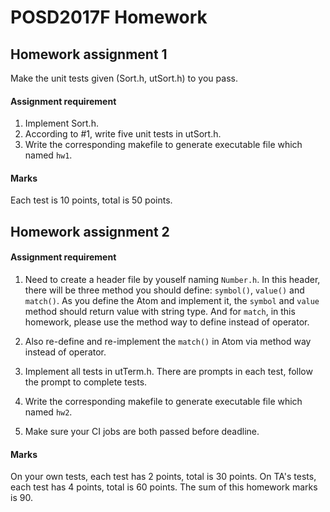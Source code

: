 # POSD2017F Homework

## Homework assignment 1

Make the unit tests given (Sort.h, utSort.h) to you pass.

#### Assignment requirement

 1. Implement Sort.h.
 2. According to #1, write five unit tests in utSort.h.
 3. Write the corresponding makefile to generate executable file which named `hw1`.

#### Marks

Each test is 10 points, total is 50 points.

## Homework assignment 2
 
#### Assignment requirement 
 1. Need to create a header file by youself naming `Number.h`.
   In this header, there will be three method you should define: `symbol()`, `value()` and `match()`. As you define the Atom 
   and implement it, the `symbol` and `value` method should return value with string type. And for `match`, in this homework, 
   please use the method way to define instead of operator.
    
 2. Also re-define and re-implement the `match()` in Atom via method way instead of operator.
 
 3. Implement all tests in utTerm.h. There are prompts in each test, follow the prompt to complete tests.
 
 4. Write the corresponding makefile to generate executable file which named `hw2`.
 
 5. Make sure your CI jobs are both passed before deadline.

#### Marks

On your own tests, each test has 2 points, total is 30 points.
On TA's tests, each test has 4 points, total is 60 points.
The sum of this homework marks is 90.
